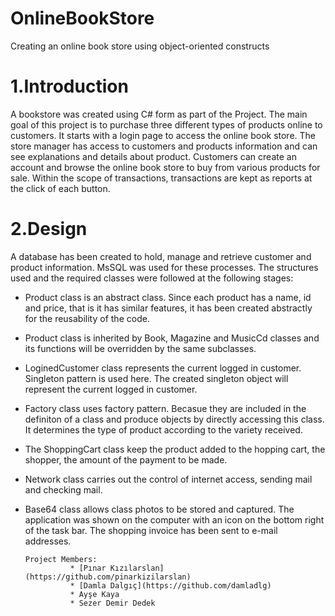 # OnlineBookStore
Creating an online book store using object-oriented constructs

# 1.Introduction
A bookstore was created using C# form as part of the Project. The main goal of this project is to purchase three different types of products online to customers. 
It starts with a login page to access the online book store. 
The store manager has access to customers and products information and can see explanations and details about product. Customers can create an account and browse the online book store to buy from various products for sale. Within the scope of transactions, transactions are kept as reports at the click of each button.

# 2.Design
A database has been created to hold, manage and retrieve customer and product information. MsSQL was used for these processes.
The structures used and the required classes were followed at the following stages:
*	Product class is an abstract class. Since each product has a name, id and price, that is it has similar features, it has been created abstractly for the reusability of the code.
*	Product class is inherited by Book, Magazine and MusicCd classes and its functions will be overridden by the same subclasses.
*	LoginedCustomer class represents the current logged in customer. Singleton pattern is used here. The created singleton object will represent the current logged in customer.
*	Factory class uses factory pattern. Becasue they are included in the definiton of a class and produce objects by directly accessing this class. It determines the type of product according to the variety received.
*	The ShoppingCart class keep the product added to the hopping cart, the shopper, the amount of the payment to be made.
*	Network class carries out the control of internet access, sending mail and checking mail.
*	Base64 class allows class photos to be stored and captured. 
The application was shown on the computer with an icon on the bottom right of the task bar.
The shopping invoice has been sent to e-mail addresses. 


        Project Members:
                  * [Pınar Kızılarslan](https://github.com/pinarkizilarslan)
                  * [Damla Dalgıç](https://github.com/damladlg)
                  * Ayşe Kaya
                  * Sezer Demir Dedek
